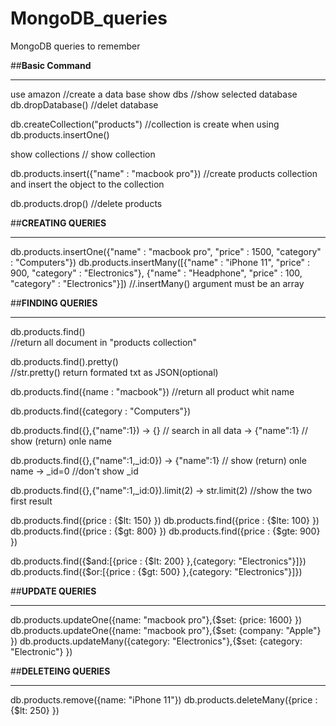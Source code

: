 # MongoDB_queries
MongoDB queries to remember

##**Basic Command**
*************
use amazon 			//create a data base
show dbs 			//show selected database
db.dropDatabase()	//delet database

db.createCollection("products")	
	//collection is create when using db.products.insertOne()

show collections 
	// show collection

db.products.insert({"name" : "macbook pro"})
	//create products collection and insert the object to the collection

db.products.drop()
	//delete products


##**CREATING QUERIES**
****************
db.products.insertOne({"name" : "macbook pro", "price" : 1500, "category" : "Computers"})
db.products.insertMany([{"name" : "iPhone 11", "price" : 900, "category" : "Electronics"}, 
							{"name" : "Headphone", "price" : 100, "category" : "Electronics"}])
	//.insertMany() argument must be an array							
							
##**FINDING QUERIES**
***************
db.products.find() 							
	//return all document in "products collection"

db.products.find().pretty()					
	//str.pretty() return formated txt as JSON(optional)

db.products.find({name : "macbook"})
	//return all product whit name

db.products.find({category : "Computers"})

db.products.find({},{"name":1})
	-> {}			// search in all data
	-> {"name":1}	// show (return) onle name

db.products.find({},{"name":1,_id:0})
	-> {"name":1}	// show (return) onle name
	-> _id=0		//don't show _id

db.products.find({},{"name":1,_id:0}).limit(2)
	-> str.limit(2) //show the two first result

db.products.find({price : {$lt: 150} })
db.products.find({price : {$lte: 100} })
db.products.find({price : {$gt: 800} })
db.products.find({price : {$gte: 900} })

db.products.find({$and:[{price : {$lt: 200} },{category: "Electronics"}]})
db.products.find({$or:[{price : {$gt: 500} },{category: "Electronics"}]})


##**UPDATE QUERIES**
**************
db.products.updateOne({name: "macbook pro"},{$set: {price: 1600} })
db.products.updateOne({name: "macbook pro"},{$set: {company: "Apple"} })
db.products.updateMany({category: "Electronics"},{$set: {category: "Electronic"} })


##**DELETEING QUERIES**
*****************
db.products.remove({name: "iPhone 11"})
db.products.deleteMany({price : {$lt: 250} })
